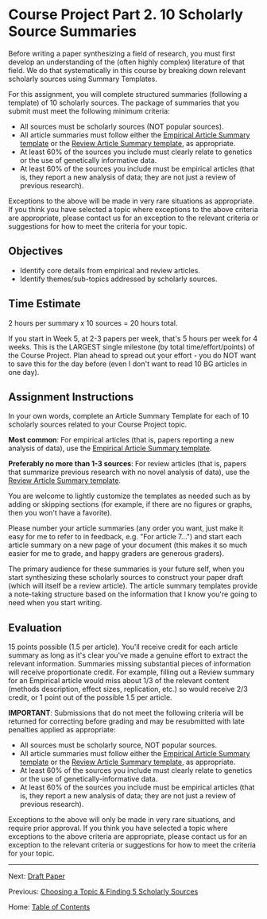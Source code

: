 # Course Project Part 2. 10 Scholarly Source Summaries

Before writing a paper synthesizing a field of research, you must first develop an understanding of the (often highly complex) literature of that field. We do that systematically in this course by breaking down relevant scholarly sources using Summary Templates.

For this assignment, you will complete structured summaries (following a template) of 10 scholarly sources. The package of summaries that you submit must meet the following minimum criteria:

- All sources must be scholarly sources (NOT popular sources). 
- All article summaries must follow either the [Empirical Article Summary template](../materials/template_summary_empirical_source.md) or the [Review Article Summary template](../materials/template_summary_review_source.md), as appropriate.
- At least 60% of the sources you include must clearly relate to genetics or the use of genetically informative data.
- At least 60% of the sources you include must be empirical articles (that is, they report a new analysis of data; they are not just a review of previous research).

Exceptions to the above will be made in very rare situations as appropriate. If you think you have selected a topic where exceptions to the above criteria are appropriate, please contact us for an exception to the relevant criteria or suggestions for how to meet the criteria for your topic.

## Objectives

- Identify core details from empirical and review articles.
- Identify themes/sub-topics addressed by scholarly sources.

## Time Estimate

2 hours per summary x 10 sources = 20 hours total. 

If you start in Week 5, at 2-3 papers per week, that's 5 hours per week for 4 weeks. This is the LARGEST single milestone (by total time/effort/points) of the Course Project. Plan ahead to spread out your effort - you do NOT want to save this for the day before (even I don't want to read 10 BG articles in one day). 

## Assignment Instructions

In your own words, complete an Article Summary Template for each of 10 scholarly sources related to your Course Project topic. 

**Most common**: For empirical articles (that is, papers reporting a new analysis of data), use the [Empirical Article Summary template](../materials/template_summary_empirical_source.md).

**Preferably no more than 1-3 sources**: For review articles (that is, papers that summarize previous research with no novel analysis of data), use the [Review Article Summary template](../materials/template_summary_review_source.md). 

You are welcome to lightly customize the templates as needed such as by adding or skipping sections (for example, if there are no figures or graphs, then you won't have a favorite). 

Please number your article summaries (any order you want, just make it easy for me to refer to in feedback, e.g. "For article 7...") and start each article summary on a new page of your document (this makes it so much easier for me to grade, and happy graders are generous graders).

The primary audience for these summaries is your future self, when you start synthesizing these scholarly sources to construct your paper draft (which will itself be a review article). The article summary templates provide a note-taking structure based on the information that I know you're going to need when you start writing. 

## Evaluation

15 points possible (1.5 per article). You'll receive credit for each article summary as long as it's clear you've made a genuine effort to extract the relevant information. Summaries missing substantial pieces of information will receive proportionate credit. For example, filling out a Review summary for an Empirical article would miss about 1/3 of the relevant content (methods description, effect sizes, replication, etc.) so would receive 2/3 credit, or 1 point out of the possible 1.5 per article.

**IMPORTANT**: Submissions that do not meet the following criteria will be returned for correcting before grading and may be resubmitted with late penalties applied as appropriate:

- All sources must be scholarly source, NOT popular sources.
- All article summaries must follow either the [Empirical Article Summary template](../materials/template_summary_empirical_source.md) or the [Review Article Summary template](../materials/template_summary_review_source.md), as appropriate.
- At least 60% of the sources you include must clearly relate to genetics or the use of genetically-informative data.
- At least 60% of the sources you include must be empirical articles (that is, they report a new analysis of data; they are not just a review of previous research).

Exceptions to the above will only be made in very rare situations, and require prior approval. If you think you have selected a topic where exceptions to the above criteria are appropriate, please contact us for an exception to the relevant criteria or suggestions for how to meet the criteria for your topic.

-------------

Next: [Draft Paper](3_draft_paper.md)

Previous: [Choosing a Topic & Finding 5 Scholarly Sources](1_topic_and_five_scholarly_sources.md)

Home: [Table of Contents](../README.md)
